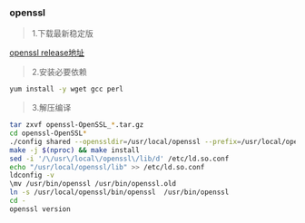 ### openssl

> 1.下载最新稳定版

[openssl release地址](https://github.com/openssl/openssl/releases)

> 2.安装必要依赖

```bash
yum install -y wget gcc perl
```

> 3.解压编译

```bash
tar zxvf openssl-OpenSSL_*.tar.gz
cd openssl-OpenSSL*
./config shared --openssldir=/usr/local/openssl --prefix=/usr/local/openssl
make -j $(nproc) && make install
sed -i '/\/usr\/local\/openssl\/lib/d' /etc/ld.so.conf
echo "/usr/local/openssl/lib" >> /etc/ld.so.conf
ldconfig -v
\mv /usr/bin/openssl /usr/bin/openssl.old
ln -s /usr/local/openssl/bin/openssl  /usr/bin/openssl
cd -
openssl version
```
